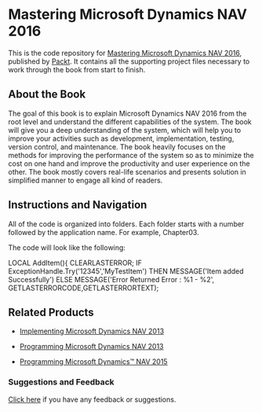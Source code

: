 # Mastering Microsoft Dynamics NAV 2016
This is the code repository for [Mastering Microsoft Dynamics NAV 2016](https://www.packtpub.com/application-development/mastering-microsoft-dynamics-nav-2016?utm_source=github&utm_medium=repository&utm_content=9781786464309), published by [Packt](https://www.packtpub.com/?utm_source=github). It contains all the supporting project files necessary to work through the book from start to finish.

## About the Book
The goal of this book is to explain Microsoft Dynamics NAV 2016 from the root level and understand the different capabilities of the system. The book will give you a deep understanding of the system, which will help you to improve your activities such as
development, implementation, testing, version control, and maintenance. The book heavily focuses on the methods for improving the performance of the system so as to minimize the cost on one hand and improve the productivity and user experience on the other. The book
mostly covers real-life scenarios and presents solution in simplified manner to engage all kind of readers.

## Instructions and Navigation
All of the code is organized into folders. Each folder starts with a number followed by the application name. For example, Chapter03.

The code will look like the following:

LOCAL AddItem(){
CLEARLASTERROR;
IF ExceptionHandle.Try('12345','MyTestItem') THEN
  MESSAGE('Item added Successfully')
ELSE
  MESSAGE('Error Returned Error : %1 - %2',
 GETLASTERRORCODE,GETLASTERRORTEXT);
 
 
 ## Related Products
* [Implementing Microsoft Dynamics NAV 2013](https://www.packtpub.com/application-development/implementing-microsoft-dynamics-nav-2013?utm_source=github&utm_medium=repository&utm_content=9781849686020)

* [Programming Microsoft Dynamics NAV 2013](https://www.packtpub.com/application-development/programming-microsoft-dynamics%C2%AE-nav-2013?utm_source=github&utm_medium=repository&utm_content=9781849686488)

* [Programming Microsoft Dynamics™ NAV 2015](https://www.packtpub.com/big-data-and-business-intelligence/programming-microsoft-dynamics%E2%84%A2-nav-2015?utm_source=github&utm_medium=repository&utm_content=9781784394202)

### Suggestions and Feedback
[Click here](https://docs.google.com/forms/d/e/1FAIpQLSe5qwunkGf6PUvzPirPDtuy1Du5Rlzew23UBp2S-P3wB-GcwQ/viewform) if you have any feedback or suggestions.
 
